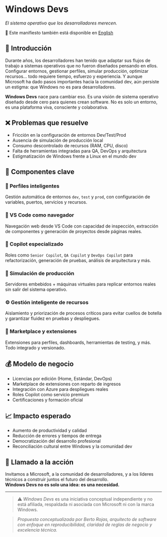 # Windows Devs  
*El sistema operativo que los desarrolladores merecen.*

📄 Este manifiesto también está disponible en [English](README.en.md)

## 🧭 Introducción

Durante años, los desarrolladores han tenido que adaptar sus flujos de trabajo a sistemas operativos que no fueron diseñados pensando en ellos. Configurar entornos, gestionar perfiles, simular producción, optimizar recursos… todo requiere tiempo, esfuerzo y experiencia. Y aunque Microsoft ha dado pasos importantes hacia la comunidad dev, aún persiste un estigma: que Windows no es para desarrolladores.

**Windows Devs** nace para cambiar eso. Es una visión de sistema operativo diseñado desde cero para quienes crean software. No es solo un entorno, es una plataforma viva, consciente y colaborativa.

## ❌ Problemas que resuelve

- Fricción en la configuración de entornos Dev/Test/Prod
- Ausencia de simulación de producción local
- Consumo descontrolado de recursos (RAM, CPU, disco)
- Falta de herramientas integradas para QA, DevOps y arquitectura
- Estigmatización de Windows frente a Linux en el mundo dev

## 🧩 Componentes clave

### 🔧 Perfiles inteligentes
Gestión automática de entornos `dev`, `test` y `prod`, con configuración de variables, puertos, servicios y recursos.

### 🧭 VS Code como navegador
Navegación web desde VS Code con capacidad de inspección, extracción de componentes y generación de proyectos desde páginas reales.

### 🧠 Copilot especializado
Roles como `Senior Copilot`, `QA Copilot` y `DevOps Copilot` para refactorización, generación de pruebas, análisis de arquitectura y más.

### 🧪 Simulación de producción
Servidores embebidos + máquinas virtuales para replicar entornos reales sin salir del sistema operativo.

### ⚙️ Gestión inteligente de recursos
Aislamiento y priorización de procesos críticos para evitar cuellos de botella y garantizar fluidez en pruebas y despliegues.

### 🛒 Marketplace y extensiones
Extensiones para perfiles, dashboards, herramientas de testing, y más. Todo integrado y versionado.

## 💰 Modelo de negocio

- Licencias por edición (Home, Estándar, DevOps)
- Marketplace de extensiones con reparto de ingresos
- Integración con Azure para despliegues reales
- Roles Copilot como servicio premium
- Certificaciones y formación oficial

## 📈 Impacto esperado

- Aumento de productividad y calidad
- Reducción de errores y tiempos de entrega
- Democratización del desarrollo profesional
- Reconciliación cultural entre Windows y la comunidad dev

## 🤝 Llamado a la acción

Invitamos a Microsoft, a la comunidad de desarrolladores, y a los líderes técnicos a construir juntos el futuro del desarrollo.  
**Windows Devs no es solo una idea: es una necesidad.**

---

> ⚠️ *Windows Devs* es una iniciativa conceptual independiente y no está afiliada, respaldada ni asociada con Microsoft ni con la marca Windows.

> *Propuesta conceptualizada por Berto Rojas, arquitecto de software con enfoque en reproducibilidad, claridad de reglas de negocio y excelencia técnica.*
